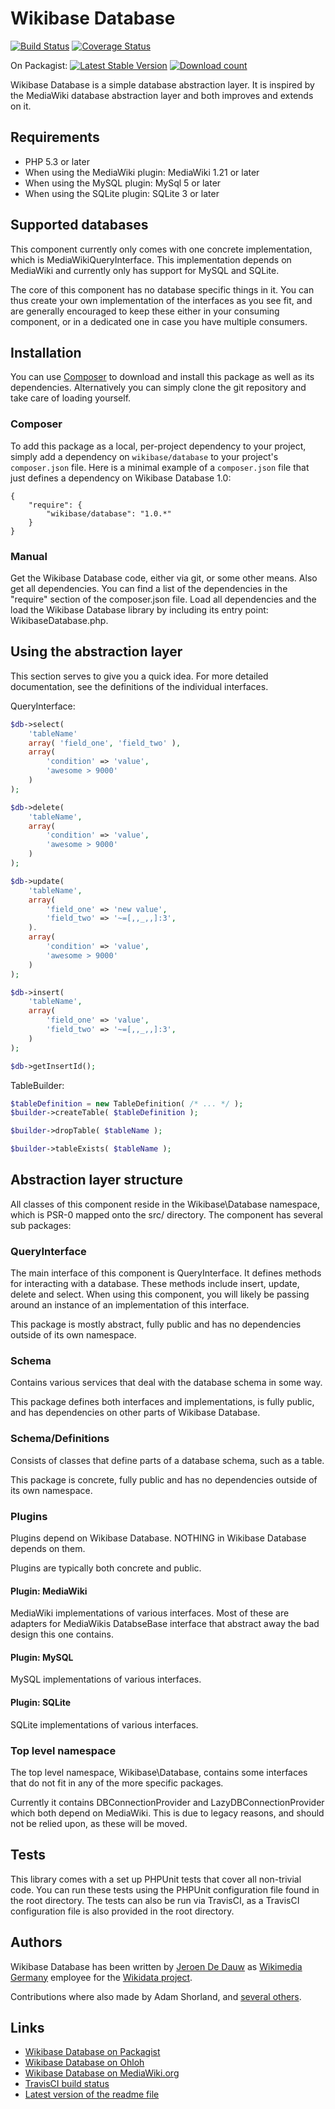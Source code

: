 # Wikibase Database

[![Build Status](https://secure.travis-ci.org/wikimedia/mediawiki-extensions-WikibaseDatabase.png?branch=master)](http://travis-ci.org/wikimedia/mediawiki-extensions-WikibaseDatabase)
[![Coverage Status](https://coveralls.io/repos/wikimedia/mediawiki-extensions-WikibaseDatabase/badge.png?branch=master)](https://coveralls.io/r/wikimedia/mediawiki-extensions-WikibaseDatabase?branch=master)

On Packagist:
[![Latest Stable Version](https://poser.pugx.org/wikibase/database/version.png)](https://packagist.org/packages/wikibase/database)
[![Download count](https://poser.pugx.org/wikibase/database/d/total.png)](https://packagist.org/packages/wikibase/database)

Wikibase Database is a simple database abstraction layer. It is inspired by the MediaWiki database
abstraction layer and both improves and extends on it.

## Requirements

* PHP 5.3 or later
* When using the MediaWiki plugin: MediaWiki 1.21 or later
* When using the MySQL plugin: MySql 5 or later
* When using the SQLite plugin: SQLite 3 or later

## Supported databases

This component currently only comes with one concrete implementation, which is
MediaWikiQueryInterface. This implementation depends on MediaWiki and currently
only has support for MySQL and SQLite.

The core of this component has no database specific things in it. You can thus
create your own implementation of the interfaces as you see fit, and are generally
encouraged to keep these either in your consuming component, or in a dedicated one
in case you have multiple consumers.

## Installation

You can use [Composer](http://getcomposer.org/) to download and install
this package as well as its dependencies. Alternatively you can simply clone
the git repository and take care of loading yourself.

### Composer

To add this package as a local, per-project dependency to your project, simply add a
dependency on `wikibase/database` to your project's `composer.json` file.
Here is a minimal example of a `composer.json` file that just defines a dependency on
Wikibase Database 1.0:

    {
        "require": {
            "wikibase/database": "1.0.*"
        }
    }

### Manual

Get the Wikibase Database code, either via git, or some other means. Also get all dependencies.
You can find a list of the dependencies in the "require" section of the composer.json file.
Load all dependencies and the load the Wikibase Database library by including its entry point:
WikibaseDatabase.php.

## Using the abstraction layer

This section serves to give you a quick idea. For more detailed documentation,
see the definitions of the individual interfaces.

QueryInterface:

```php
$db->select(
    'tableName'
    array( 'field_one', 'field_two' ),
    array(
        'condition' => 'value',
        'awesome > 9000'
    )
);
```

```php
$db->delete(
    'tableName',
    array(
        'condition' => 'value',
        'awesome > 9000'
    )
);
```

```php
$db->update(
    'tableName',
    array(
        'field_one' => 'new value',
        'field_two' => '~=[,,_,,]:3',
    ).
    array(
        'condition' => 'value',
        'awesome > 9000'
    )
);
```

```php
$db->insert(
    'tableName',
    array(
        'field_one' => 'value',
        'field_two' => '~=[,,_,,]:3',
    )
);
```

```php
$db->getInsertId();
```

TableBuilder:

```php
$tableDefinition = new TableDefinition( /* ... */ );
$builder->createTable( $tableDefinition );
```

```php
$builder->dropTable( $tableName );
```

```php
$builder->tableExists( $tableName );
```

## Abstraction layer structure

All classes of this component reside in the Wikibase\Database namespace, which is PSR-0 mapped
onto the src/ directory. The component has several sub packages:

### QueryInterface

The main interface of this component is QueryInterface. It defines methods for interacting with
a database. These methods include insert, update, delete and select. When using this component,
you will likely be passing around an instance of an implementation of this interface.

This package is mostly abstract, fully public and has no dependencies outside of its own namespace.

### Schema

Contains various services that deal with the database schema in some way.

This package defines both interfaces and implementations, is fully public, and has dependencies on
other parts of Wikibase Database.

### Schema/Definitions

Consists of classes that define parts of a database schema, such as a table.

This package is concrete, fully public and has no dependencies outside of its own namespace.

### Plugins

Plugins depend on Wikibase Database. NOTHING in Wikibase Database depends on them.

Plugins are typically both concrete and public.

#### Plugin: MediaWiki

MediaWiki implementations of various interfaces. Most of these are adapters for
MediaWikis DatabseBase interface that abstract away the bad design this one contains.

#### Plugin: MySQL

MySQL implementations of various interfaces.

#### Plugin: SQLite

SQLite implementations of various interfaces.

### Top level namespace

The top level namespace, Wikibase\Database, contains some interfaces that do not
fit in any of the more specific packages.

Currently it contains DBConnectionProvider and LazyDBConnectionProvider which both depend
on MediaWiki. This is due to legacy reasons, and should not be relied upon, as these
will be moved.

## Tests

This library comes with a set up PHPUnit tests that cover all non-trivial code. You can run these
tests using the PHPUnit configuration file found in the root directory. The tests can also be run
via TravisCI, as a TravisCI configuration file is also provided in the root directory.

## Authors

Wikibase Database has been written by [Jeroen De Dauw](https://www.mediawiki.org/wiki/User:Jeroen_De_Dauw)
as [Wikimedia Germany](https://wikimedia.de) employee for the [Wikidata project](https://wikidata.org/).

Contributions where also made by Adam Shorland, and
[several others](https://www.ohloh.net/p/wikibasedatabase/contributors).

## Links

* [Wikibase Database on Packagist](https://packagist.org/packages/wikibase/database)
* [Wikibase Database on Ohloh](https://www.ohloh.net/p/wikibasedatabase)
* [Wikibase Database on MediaWiki.org](https://www.mediawiki.org/wiki/Extension:Wikibase_Database)
* [TravisCI build status](https://travis-ci.org/wikimedia/mediawiki-extensions-WikibaseDatabase)
* [Latest version of the readme file](https://github.com/wikimedia/mediawiki-extensions-WikibaseDatabase/blob/master/README.md)
